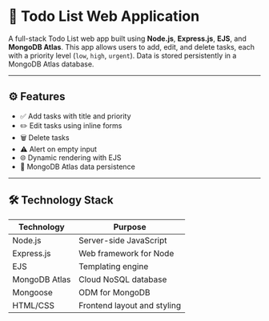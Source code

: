 # 📌 Todo List Web Application

A full-stack Todo List web app built using **Node.js**, **Express.js**, **EJS**, and **MongoDB Atlas**. This app allows users to add, edit, and delete tasks, each with a priority level (`low`, `high`, `urgent`). Data is stored persistently in a MongoDB Atlas database.

---

## ⚙️ Features

- ✅ Add tasks with title and priority
- ✏️ Edit tasks using inline forms
- 🗑️ Delete tasks
- ⚠️ Alert on empty input
- 🌐 Dynamic rendering with EJS
- 💾 MongoDB Atlas data persistence

---

## 🛠️ Technology Stack

| Technology     | Purpose                      |
|----------------|------------------------------|
| Node.js        | Server-side JavaScript       |
| Express.js     | Web framework for Node       |
| EJS            | Templating engine            |
| MongoDB Atlas  | Cloud NoSQL database         |
| Mongoose       | ODM for MongoDB              |
| HTML/CSS       | Frontend layout and styling  |



